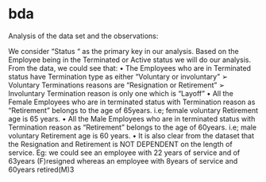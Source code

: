 # bda

Analysis of the data set and the observations: 

We consider “Status “ as the primary key in our analysis. Based on the Employee being in the Terminated or Active status we will do our analysis. 
From the data, we could see that: 
• The Employees who are in Terminated status have Termination type as either “Voluntary or involuntary” 
➢ Voluntary Terminations reasons are “Resignation or Retirement” 
➢ Involuntary Termination reason is only one which is “Layoff” 
• All the Female Employees who are in terminated status with Termination reason as “Retirement” belongs to the age of 65years. 
i.e; female voluntary Retirement age is 65 years. 
• All the Male Employees who are in terminated status with Termination reason as “Retirement” belongs to the age of 60years. 
i.e; male voluntary Retirement age is 60 years. 
• It is also clear from the dataset that the Resignation and Retirement is NOT DEPENDENT on the length of service. 
Eg: we could see an employee with 22 years of service and of 63years (F)resigned whereas an employee with 8years of service and 60years retired(M)3
